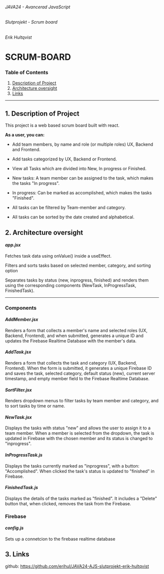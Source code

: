 ###### JAVA24 - Avancerad JavaScript

###### Slutprojekt - Scrum board

###### Erik Hultqvist

# SCRUM-BOARD

### Table of Contents
1. <ins>[Description of Project](#1-description-of-project)<ins/>
2. <ins>[Architecture oversight](#2-architecture-oversight)<ins/>
3. <ins>[Links](#3-links)<ins/>

---

## 1. Description of Project
This project is a web based scrum board built with react.

**As a user, you can:**
- Add team members, by name and role (or multiple roles) UX, Backend and Frontend.

- Add tasks categorized by UX, Backend or Frontend.

- View all Tasks which are divided into New, In progress or Finished.

- New tasks: A team member can be assigned to the task, which makes the tasks "In progress".

- In progress: Can be marked as accomplished, which makes the tasks "Finished".

- All tasks can be filtered by Team-member and category.

- All tasks can be sorted by the date created and alphabetical.


## 2. Architecture oversight

#### __*app.jsx*__
Fetches task data using onValue() inside a useEffect.

Filters and sorts tasks based on selected member, category, and sorting option

Separates tasks by status (new, inprogress, finished) and renders them using the corresponding components (NewTask, InProgressTask, FinishedTask).


---
### Components

#### __*AddMember.jsx*__
Renders a form that collects a member's name and selected roles (UX, Backend, Frontend), and when submitted, 
generates a unique ID and updates the Firebase Realtime Database with the member's data.

#### __*AddTask.jsx*__
Renders a form that collects the task and category (UX, Backend, Frontend).
When the form is submitted, it generates a unique Firebase ID and saves the task, selected category, default status (new), current server timestamp, and empty member field to the Firebase Realtime Database. 

#### __*SortFilter.jsx*__
Renders dropdown menus to filter tasks by team member and category, and to sort tasks by time or name.

#### __*NewTask.jsx*__
Displays the tasks with status "new" and allows the user to assign it to a team member. When a member is selected from the dropdown, the task is updated in Firebase with the chosen member and its status is changed to "inprogress".

#### __*InProgressTask.js*__
Displays the tasks currently marked as "inprogress", with a button: "Accomplished". When clicked  the task's status is updated to "finished" in Firebase.

#### __*FinishedTask.js*__
Displays the details of the tasks marked as "finished". It includes a "Delete" button that, when clicked, removes the task from the Firebase.

### Firebase

#### __*config.js*__
Sets up a connetcion to the firebase realtime database

## 3. Links

<!-- webpage: https://erihul.github.io/java24-js-slutprojekt-erik-hultqvist/ -->

github: https://github.com/erihul/JAVA24-AJS-slutprojekt-erik-hultqvist




